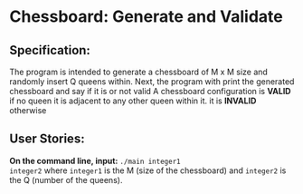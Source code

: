 # Chessboard: Generate and Validate

## Specification:
The program is intended to generate a chessboard of M x M size and randomly insert Q queens within.
Next, the program with print the generated chessboard and say if it is or not valid
A chessboard configuration is <strong>VALID</strong> if no queen it is adjacent to any other queen within it. it is <strong>INVALID</strong> otherwise

## User Stories:
<strong>On the command line, input: </strong>
<code>./main integer1 integer2</code> where <code>integer1</code> is the M (size of the chessboard) and <code>integer2</code> is the Q (number of the queens).
  
